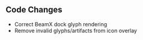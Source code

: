 ## Code Changes

- Correct BeamX dock glyph rendering
- Remove invalid glyphs/artifacts from icon overlay
